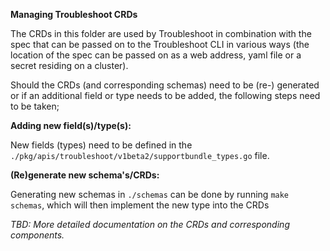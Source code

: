 **Managing Troubleshoot CRDs**

The CRDs in this folder are used by Troubleshoot in combination with the spec that can be passed on to the Troubleshoot CLI in various ways (the location of the spec can be passed on as a web address, yaml file or a secret residing on a cluster).

Should the CRDs (and corresponding schemas) need to be (re-) generated or if an additional field or type needs to be added, the following steps need to be taken;

**Adding new field(s)/type(s):**

New fields (types) need to be defined in the `./pkg/apis/troubleshoot/v1beta2/supportbundle_types.go` file.


**(Re)generate new schema's/CRDs:**

Generating new schemas in `./schemas` can be done by running `make schemas`, which will then implement the new type into the CRDs

*TBD: More detailed documentation on the CRDs and corresponding components.*
